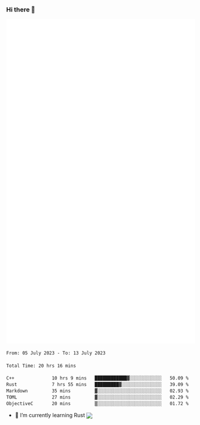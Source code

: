 ### Hi there 👋

![metrics](metrics.svg)

<!--START_SECTION:waka-->

```txt
From: 05 July 2023 - To: 13 July 2023

Total Time: 20 hrs 16 mins

C++              10 hrs 9 mins   ████████████▓░░░░░░░░░░░░   50.09 %
Rust             7 hrs 55 mins   █████████▓░░░░░░░░░░░░░░░   39.09 %
Markdown         35 mins         ▓░░░░░░░░░░░░░░░░░░░░░░░░   02.93 %
TOML             27 mins         ▓░░░░░░░░░░░░░░░░░░░░░░░░   02.29 %
ObjectiveC       20 mins         ▒░░░░░░░░░░░░░░░░░░░░░░░░   01.72 %
```

<!--END_SECTION:waka-->

<!--
**FlorianXXIV/FlorianXXIV** is a ✨ _special_ ✨ repository because its `README.md` (this file) appears on your GitHub profile.

Here are some ideas to get you started:

- 🔭 I’m currently working on ...
- 🌱 I’m currently learning ...
- 👯 I’m looking to collaborate on ...
- 🤔 I’m looking for help with ...
- 💬 Ask me about ...
- 📫 How to reach me: ...
- 😄 Pronouns: ...
- ⚡ Fun fact: ...
-->
- 🌱 I’m currently learning Rust <img src="https://github.com/FlorianXXIV/FlorianXXIV/assets/57264002/eb5c9a8d-c2ed-4079-a1f8-7ba638ec0af2" align="center" width="4%"/>


